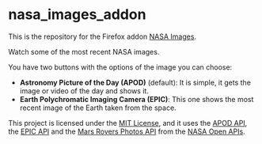 # nasa_images_addon
This is the repository for the Firefox addon [NASA Images](https://addons.mozilla.org/es/firefox/addon/nasa-images/).

Watch some of the most recent NASA images.

You have two buttons with the options of the image you can choose:

<ul>
    <li><b>Astronomy Picture of the Day (APOD)</b> (default): It is simple, it gets the image or video of the day and shows it.</li>
    <li><b>Earth Polychromatic Imaging Camera (EPIC)</b>: This one shows the most recent image of the Earth taken from the space.</li>
</ul>

This project is licensed under the [MIT License](https://choosealicense.com/licenses/mit/), and it uses the [APOD API](https://github.com/nasa/apod-api#docs), the [EPIC API](https://epic.gsfc.nasa.gov/about/api) and the [Mars Rovers Photos API](https://github.com/chrisccerami/mars-photo-api) from the [NASA Open APIs](https://api.nasa.gov/).

